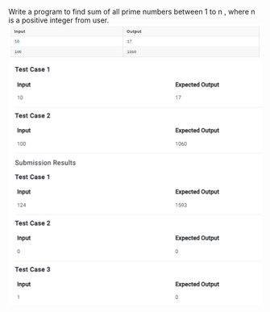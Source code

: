 Write a program to find sum of all prime numbers between 1 to n , where n is a positive integer from user.
![alt text](image-3.png)
![alt text](image-4.png)